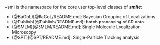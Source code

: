 +smi is the namespace for the core user top-level classes of ***smite***:
- (@BaGoL)[@BaGoL/README.md]:     Bayesian Grouping of Localizations
- (@Publish)[@Publish/README.md]: batch processing of SR data
- (@SMLM)[@SMLM/README.md]:       Single Molecule Localization Microscopy
- (@SPT)[@SPT/README.md]:         Single-Particle Tracking analysis
